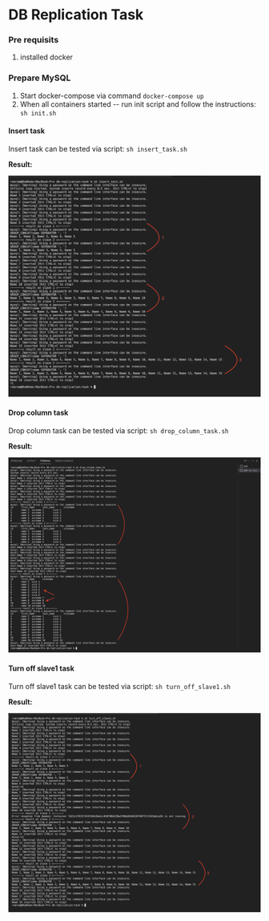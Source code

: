# DB Replication Task

### Pre requisits 

1. installed docker

### Prepare MySQL

1. Start docker-compose via command `docker-compose up`
2. When all containers started -- run init script and follow the instructions: `sh init.sh`

#### Insert task

Insert task can be tested via script: `sh insert_task.sh`

**Result:**

![insert_task](img/insert_task.png)


#### Drop column task

Drop column task can be tested via script: `sh drop_column_task.sh`

**Result:**

![drop_column_task](img/drop_column_task.png)


#### Turn off slave1 task

Turn off slave1 task can be tested via script: `sh turn_off_slave1.sh`

**Result:**

![turn_off_slave1](img/turn_off_slave1.png)